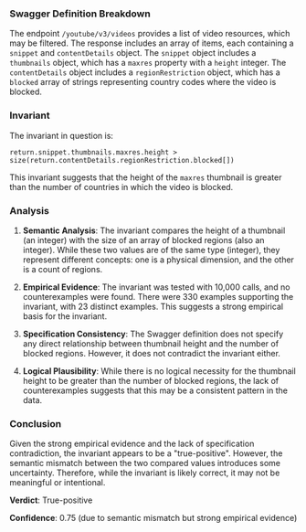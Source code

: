 ### Swagger Definition Breakdown

The endpoint `/youtube/v3/videos` provides a list of video resources, which may be filtered. The response includes an array of items, each containing a `snippet` and `contentDetails` object. The `snippet` object includes a `thumbnails` object, which has a `maxres` property with a `height` integer. The `contentDetails` object includes a `regionRestriction` object, which has a `blocked` array of strings representing country codes where the video is blocked.

### Invariant

The invariant in question is:

`return.snippet.thumbnails.maxres.height > size(return.contentDetails.regionRestriction.blocked[])`

This invariant suggests that the height of the `maxres` thumbnail is greater than the number of countries in which the video is blocked.

### Analysis

1. **Semantic Analysis**: The invariant compares the height of a thumbnail (an integer) with the size of an array of blocked regions (also an integer). While these two values are of the same type (integer), they represent different concepts: one is a physical dimension, and the other is a count of regions.

2. **Empirical Evidence**: The invariant was tested with 10,000 calls, and no counterexamples were found. There were 330 examples supporting the invariant, with 23 distinct examples. This suggests a strong empirical basis for the invariant.

3. **Specification Consistency**: The Swagger definition does not specify any direct relationship between thumbnail height and the number of blocked regions. However, it does not contradict the invariant either.

4. **Logical Plausibility**: While there is no logical necessity for the thumbnail height to be greater than the number of blocked regions, the lack of counterexamples suggests that this may be a consistent pattern in the data.

### Conclusion

Given the strong empirical evidence and the lack of specification contradiction, the invariant appears to be a "true-positive". However, the semantic mismatch between the two compared values introduces some uncertainty. Therefore, while the invariant is likely correct, it may not be meaningful or intentional.

**Verdict**: True-positive

**Confidence**: 0.75 (due to semantic mismatch but strong empirical evidence)
